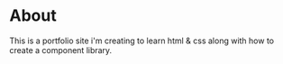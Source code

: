 # About

This is a portfolio site i'm creating to learn html & css along with how to create a component library.